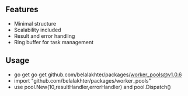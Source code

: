 ## Features
- Minimal structure
- Scalability included
- Result and error handling
- Ring buffer for task management

## Usage
- go get go get github.com/belalakhter/packages/worker_pools@v1.0.6
- import "github.com/belalakhter/packages/worker_pools"
- use pool.New(10,resultHandler,errorHandler) and pool.Dispatch()
